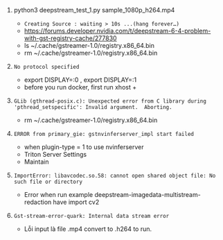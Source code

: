 1. python3 deepstream_test_1.py sample_1080p_h264.mp4 
   + `Creating Source : waiting > 10s ...(hang forever…)`
   + https://forums.developer.nvidia.com/t/deepstream-6-4-problem-with-gst-registry-cache/277830
   + ls ~/.cache/gstreamer-1.0/registry.x86_64.bin
   + rm ~/.cache/gstreamer-1.0/registry.x86_64.bin
2. `No protocol specified`
    +  export DISPLAY=:0 ,  export DISPLAY=:1 
    + before you run docker, first run xhost +
   
3. `GLib (gthread-posix.c): Unexpected error from C library during 'pthread_setspecific': Invalid argument.  Aborting.`
   + rm ~/.cache/gstreamer-1.0/registry.x86_64.bin
4. `ERROR from primary_gie: gstnvinferserver_impl start failed` 
   + when plugin-type = 1 to use nvinferserver 
   + Triton Server Settings 
   + Maintain
5. `ImportError: libavcodec.so.58: cannot open shared object file: No such file or directory`
   + Error when run example deepstream-imagedata-multistream-redaction have import cv2
6. `Gst-stream-error-quark: Internal data stream error`
   + Lỗi input là file .mp4 convert to .h264 to run.
